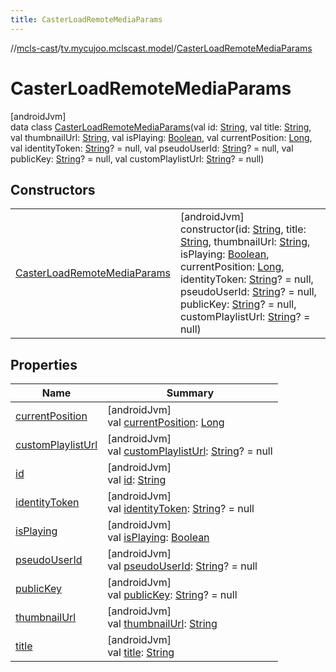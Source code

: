 ```yaml
---
title: CasterLoadRemoteMediaParams
---
```

//[mcls-cast](../../../index.html)/[tv.mycujoo.mclscast.model](../index.html)/[CasterLoadRemoteMediaParams](index.html)



# CasterLoadRemoteMediaParams



[androidJvm]\
data class [CasterLoadRemoteMediaParams](index.html)(val id: [String](https://kotlinlang.org/api/latest/jvm/stdlib/kotlin/-string/index.html), val title: [String](https://kotlinlang.org/api/latest/jvm/stdlib/kotlin/-string/index.html), val thumbnailUrl: [String](https://kotlinlang.org/api/latest/jvm/stdlib/kotlin/-string/index.html), val isPlaying: [Boolean](https://kotlinlang.org/api/latest/jvm/stdlib/kotlin/-boolean/index.html), val currentPosition: [Long](https://kotlinlang.org/api/latest/jvm/stdlib/kotlin/-long/index.html), val identityToken: [String](https://kotlinlang.org/api/latest/jvm/stdlib/kotlin/-string/index.html)? = null, val pseudoUserId: [String](https://kotlinlang.org/api/latest/jvm/stdlib/kotlin/-string/index.html)? = null, val publicKey: [String](https://kotlinlang.org/api/latest/jvm/stdlib/kotlin/-string/index.html)? = null, val customPlaylistUrl: [String](https://kotlinlang.org/api/latest/jvm/stdlib/kotlin/-string/index.html)? = null)



## Constructors


| | |
|---|---|
| [CasterLoadRemoteMediaParams](-caster-load-remote-media-params.html) | [androidJvm]<br>constructor(id: [String](https://kotlinlang.org/api/latest/jvm/stdlib/kotlin/-string/index.html), title: [String](https://kotlinlang.org/api/latest/jvm/stdlib/kotlin/-string/index.html), thumbnailUrl: [String](https://kotlinlang.org/api/latest/jvm/stdlib/kotlin/-string/index.html), isPlaying: [Boolean](https://kotlinlang.org/api/latest/jvm/stdlib/kotlin/-boolean/index.html), currentPosition: [Long](https://kotlinlang.org/api/latest/jvm/stdlib/kotlin/-long/index.html), identityToken: [String](https://kotlinlang.org/api/latest/jvm/stdlib/kotlin/-string/index.html)? = null, pseudoUserId: [String](https://kotlinlang.org/api/latest/jvm/stdlib/kotlin/-string/index.html)? = null, publicKey: [String](https://kotlinlang.org/api/latest/jvm/stdlib/kotlin/-string/index.html)? = null, customPlaylistUrl: [String](https://kotlinlang.org/api/latest/jvm/stdlib/kotlin/-string/index.html)? = null) |


## Properties


| Name | Summary |
|---|---|
| [currentPosition](current-position.html) | [androidJvm]<br>val [currentPosition](current-position.html): [Long](https://kotlinlang.org/api/latest/jvm/stdlib/kotlin/-long/index.html) |
| [customPlaylistUrl](custom-playlist-url.html) | [androidJvm]<br>val [customPlaylistUrl](custom-playlist-url.html): [String](https://kotlinlang.org/api/latest/jvm/stdlib/kotlin/-string/index.html)? = null |
| [id](id.html) | [androidJvm]<br>val [id](id.html): [String](https://kotlinlang.org/api/latest/jvm/stdlib/kotlin/-string/index.html) |
| [identityToken](identity-token.html) | [androidJvm]<br>val [identityToken](identity-token.html): [String](https://kotlinlang.org/api/latest/jvm/stdlib/kotlin/-string/index.html)? = null |
| [isPlaying](is-playing.html) | [androidJvm]<br>val [isPlaying](is-playing.html): [Boolean](https://kotlinlang.org/api/latest/jvm/stdlib/kotlin/-boolean/index.html) |
| [pseudoUserId](pseudo-user-id.html) | [androidJvm]<br>val [pseudoUserId](pseudo-user-id.html): [String](https://kotlinlang.org/api/latest/jvm/stdlib/kotlin/-string/index.html)? = null |
| [publicKey](public-key.html) | [androidJvm]<br>val [publicKey](public-key.html): [String](https://kotlinlang.org/api/latest/jvm/stdlib/kotlin/-string/index.html)? = null |
| [thumbnailUrl](thumbnail-url.html) | [androidJvm]<br>val [thumbnailUrl](thumbnail-url.html): [String](https://kotlinlang.org/api/latest/jvm/stdlib/kotlin/-string/index.html) |
| [title](title.html) | [androidJvm]<br>val [title](title.html): [String](https://kotlinlang.org/api/latest/jvm/stdlib/kotlin/-string/index.html) |


